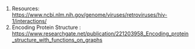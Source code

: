 1. Resources: https://www.ncbi.nlm.nih.gov/genome/viruses/retroviruses/hiv-1/interactions/
2. Encoding Protein Structure : https://www.researchgate.net/publication/221203958_Encoding_protein_structure_with_functions_on_graphs
